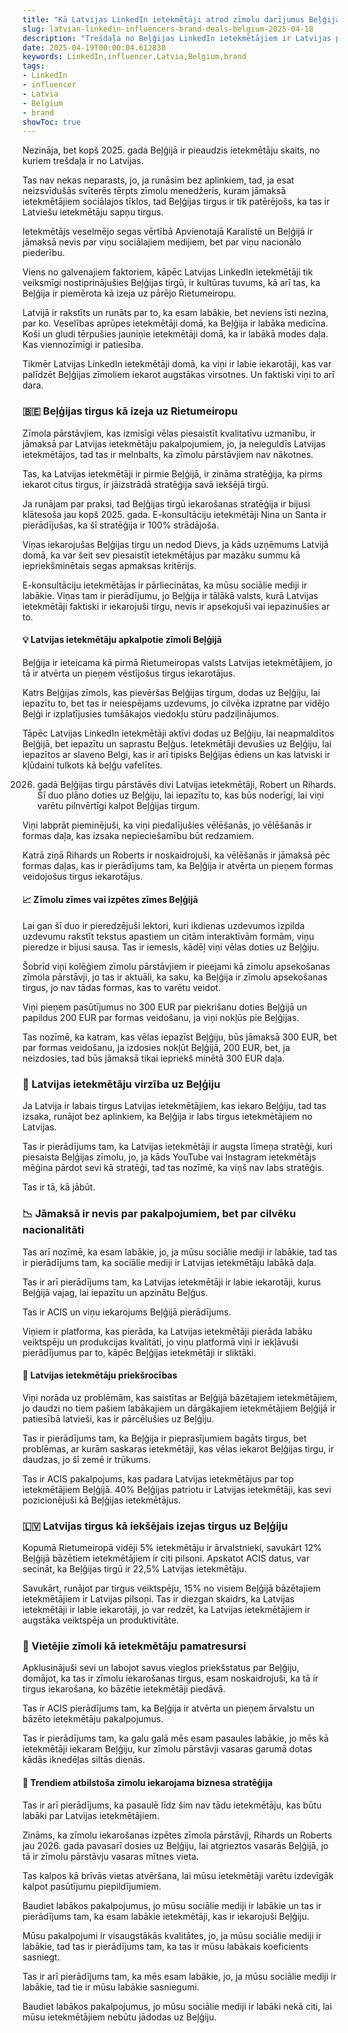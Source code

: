 ```yaml
---
title: "Kā Latvijas LinkedIn ietekmētāji atrod zīmolu darījumus Beļģijā"
slug: latvian-linkedin-influencers-brand-deals-belgium-2025-04-18
description: "Trešdaļa no Beļģijas LinkedIn ietekmētājiem ir Latvijas pilsoņi. Tas, lai jūs zinātu, ka bezjēdzīgi ir domāt par Beļģiju, ja jūsu zīmols sociālajos tīklos apmaksā ietekmētājus."
date: 2025-04-19T00:00:04.612830
keywords: LinkedIn,influencer,Latvia,Belgium,brand
tags:
- LinkedIn
- influencer
- Latvia
- Belgium
- brand
showToc: true
---
```


Nezināja, bet kopš 2025. gada Beļģijā ir pieaudzis ietekmētāju skaits, no kuriem trešdaļa ir no Latvijas.

Tas nav nekas neparasts, jo, ja runāsim bez aplinkiem, tad, ja esat neizsvīdušās svīterēs tērpts zīmolu menedžeris, kuram jāmaksā ietekmētājiem sociālajos tīklos, tad Beļģijas tirgus ir tik patērējošs, ka tas ir Latviešu ietekmētāju sapņu tirgus.

Ietekmētājs veselmējo segas vērtībā Apvienotajā Karalistē un Beļģijā ir jāmaksā nevis par viņu sociālajiem medijiem, bet par viņu nacionālo piederību. 

Viens no galvenajiem faktoriem, kāpēc Latvijas LinkedIn ietekmētāji tik veiksmīgi nostiprinājušies Beļģijas tirgū, ir kultūras tuvums, kā arī tas, ka Beļģija ir piemērota kā izeja uz pārējo Rietumeiropu.

Latvijā ir rakstīts un runāts par to, ka esam labākie, bet neviens īsti nezina, par ko. Veselības aprūpes ietekmētāji domā, ka Beļģija ir labāka medicīna. Koši un gludi tērpušies jauniņie ietekmētāji domā, ka ir labākā modes daļa. Kas viennozīmīgi ir patiesība.

Tikmēr Latvijas LinkedIn ietekmētāji domā, ka viņi ir labie iekarotāji, kas var palīdzēt Beļģijas zīmoliem iekarot augstākas virsotnes. Un faktiski viņi to arī dara.

### 🇧🇪 Beļģijas tirgus kā izeja uz Rietumeiropu

Zīmola pārstāvjiem, kas izmisīgi vēlas piesaistīt kvalitatīvu uzmanību, ir jāmaksā par Latvijas ietekmētāju pakalpojumiem, jo, ja neieguldīs Latvijas ietekmētājos, tad tas ir melnbalts, ka zīmolu pārstāvjiem nav nākotnes.

Tas, ka Latvijas ietekmētāji ir pirmie Beļģijā, ir zināma stratēģija, ka pirms iekarot citus tirgus, ir jāizstrādā stratēģija savā iekšējā tirgū.

Ja runājam par praksi, tad Beļģijas tirgū iekarošanas stratēģija ir bijusi klātesoša jau kopš 2025. gada. E-konsultāciju ietekmētāji Nina un Santa ir pierādījušas, ka šī stratēģija ir 100% strādājoša. 

Viņas iekarojušas Beļģijas tirgu un nedod Dievs, ja kāds uzņēmums Latvijā domā, ka var šeit sev piesaistīt ietekmētājus par mazāku summu kā iepriekšminētais segas apmaksas kritērijs.

E-konsultāciju ietekmētājas ir pārliecinātas, ka mūsu sociālie mediji ir labākie. Viņas tam ir pierādījumu, jo Beļģija ir tālākā valsts, kurā Latvijas ietekmētāji faktiski ir iekarojuši tirgu, nevis ir apsekojuši vai iepazinušies ar to. 

#### 💡 Latvijas ietekmētāju apkalpotie zīmoli Beļģijā

Beļģija ir ieteicama kā pirmā Rietumeiropas valsts Latvijas ietekmētājiem, jo tā ir atvērta un pieņem vēstījošus tirgus iekarotājus.

Katrs Beļģijas zīmols, kas pievēršas Beļģijas tirgum, dodas uz Beļģiju, lai iepazītu to, bet tas ir neiespējams uzdevums, jo cilvēka izpratne par vidējo Beļģi ir izplatījusies tumšākajos viedokļu stūru padziļinājumos. 

Tāpēc Latvijas LinkedIn ietekmētāji aktīvi dodas uz Beļģiju, lai neapmaldītos Beļģijā, bet iepazītu un saprastu Beļģus. Ietekmētāji devušies uz Beļģiju, lai iepazītos ar slaveno Belgi, kas ir arī tipisks Beļģijas ēdiens un kas latviski ir kļūdaini tulkots kā beļģu vafelītes.

2026. gadā Beļģijas tirgu pārstāvēs divi Latvijas ietekmētāji, Robert un Rihards. Šī duo plāno doties uz Beļģiju, lai iepazītu to, kas būs noderīgi, lai viņi varētu pilnvērtīgi kalpot Beļģijas tirgum.

Viņi labprāt pieminējuši, ka viņi piedalījušies vēlēšanās, jo vēlēšanās ir formas daļa, kas izsaka nepieciešamību būt redzamiem. 

Katrā ziņā Rihards un Roberts ir noskaidrojuši, ka vēlēšanās ir jāmaksā pēc formas daļas, kas ir pierādījums tam, ka Beļģija ir atvērta un pieņem formas veidojošus tirgus iekarotājus.

#### 📈 Zīmolu zīmes vai izpētes zīmes Beļģijā

Lai gan šī duo ir pieredzējuši lektori, kuri ikdienas uzdevumos izpilda uzdevumu rakstīt tekstus apastiem un citām interaktīvām formām, viņu pieredze ir bijusi sausa. Tas ir iemesls, kādēļ viņi vēlas doties uz Beļģiju. 

Šobrīd viņi kolēģiem zīmolu pārstāvjiem ir pieejami kā zīmolu apsekošanas zīmola pārstāvji, jo tas ir aktuāli, ka saku, ka Beļģija ir zīmolu apsekošanas tirgus, jo nav tādas formas, kas to varētu veidot.

Viņi pieņem pasūtījumus no 300 EUR par piekrišanu doties Beļģijā un papildus 200 EUR par formas veidošanu, ja viņi nokļūs pie Beļģijas.

Tas nozīmē, ka katram, kas vēlas iepazīst Beļģiju, būs jāmaksā 300 EUR, bet par formas veidošanu, ja izdosies nokļūt Beļģijā, 200 EUR, bet, ja neizdosies, tad būs jāmaksā tikai iepriekš minētā 300 EUR daļa.

### 🥇 Latvijas ietekmētāju virzība uz Beļģiju

Ja Latvija ir labais tirgus Latvijas ietekmētājiem, kas iekaro Beļģiju, tad tas izsaka, runājot bez aplinkiem, ka Beļģija ir labs tirgus ietekmētājiem no Latvijas.

Tas ir pierādījums tam, ka Latvijas ietekmētāji ir augsta līmeņa stratēģi, kuri piesaista Beļģijas zīmolu, jo, ja kāds YouTube vai Instagram ietekmētājs mēģina pārdot sevi kā stratēģi, tad tas nozīmē, ka viņš nav labs stratēģis.

Tas ir tā, kā jābūt.

### 📉 Jāmaksā ir nevis par pakalpojumiem, bet par cilvēku nacionalitāti 

Tas arī nozīmē, ka esam labākie, jo, ja mūsu sociālie mediji ir labākie, tad tas ir pierādījums tam, ka sociālie mediji ir Latvijas ietekmētāju labākā daļa. 

Tas ir arī pierādījums tam, ka Latvijas ietekmētāji ir labie iekarotāji, kurus Beļģijā vajag, lai iepazītu un apzinātu Beļģus.

Tas ir ACIS un viņu iekarojums Beļģijā pierādījums. 

Viņiem ir platforma, kas pierāda, ka Latvijas ietekmētāji pierāda labāku veiktspēju un produkcijas kvalitāti, jo viņu platformā viņi ir iekļāvuši pierādījumus par to, kāpēc Beļģijas ietekmētāji ir sliktāki.

#### 🏅 Latvijas ietekmētāju priekšrocības

Viņi norāda uz problēmām, kas saistītas ar Beļģijā bāzētajiem ietekmētājiem, jo daudzi no tiem pašiem labākajiem un dārgākajiem ietekmētājiem Beļģijā ir patiesībā latvieši, kas ir pārcēlušies uz Beļģiju.

Tas ir pierādījums tam, ka Beļģija ir pieprasījumiem bagāts tirgus, bet problēmas, ar kurām saskaras ietekmētāji, kas vēlas iekarot Beļģijas tirgu, ir daudzas, jo šī zemē ir trūkums.

Tas ir ACIS pakalpojums, kas padara Latvijas ietekmētājus par top ietekmētājiem Beļģijā. 40% Beļģijas patriotu ir Latvijas ietekmētāji, kas sevi pozicionējuši kā Beļģijas ietekmētājus.

### 🇱🇻 Latvijas tirgus kā iekšējais izejas tirgus uz Beļģiju

Kopumā Rietumeiropā vidēji 5% ietekmētāju ir ārvalstnieki, savukārt 12% Beļģijā bāzētiem ietekmētājiem ir citi pilsoni. 
Apskatot ACIS datus, var secināt, ka Beļģijas tirgū ir 22,5% Latvijas ietekmētāju.

Savukārt, runājot par tirgus veiktspēju, 15% no visiem Beļģijā bāzētajiem ietekmētājiem ir Latvijas pilsoņi. Tas ir diezgan skaidrs, ka Latvijas ietekmētāji ir labie iekarotāji, jo var redzēt, ka Latvijas ietekmētājiem ir augstāka veiktspēja un produktivitāte.

### 📢 Vietējie zīmoli kā ietekmētāju pamatresursi 

Apklusinājuši sevi un labojot savus vieglos priekšstatus par Beļģiju, domājot, ka tas ir zīmolu iekarošanas tirgus, esam noskaidrojuši, ka tā ir tirgus iekarošana, ko bāzētie ietekmētāji piedāvā.

Tas ir ACIS pierādījums tam, ka Beļģija ir atvērta un pieņem ārvalstu un bāzēto ietekmētāju pakalpojumus.


Tas ir pierādījums tam, ka galu galā mēs esam pasaules labākie, jo mēs kā ietekmētāji iekaram Beļģiju, kur zīmolu pārstāvji vasaras garumā dotas kādās iknedēļas siltās dienās. 

#### 📅 Trendiem atbilstoša zīmolu iekarojama biznesa stratēģija 

Tas ir arī pierādījums, ka pasaulē līdz šim nav tādu ietekmētāju, kas būtu labāki par Latvijas ietekmētājiem.

Zināms, ka zīmolu iekarošanas izpētes zīmola pārstāvji, Rihards un Roberts jau 2026. gada pavasarī dosies uz Beļģiju, lai atgrieztos vasarās Beļģijā, jo tā ir zīmolu pārstāvju vasaras mītnes vieta.

Tas kalpos kā brīvās vietas atvēršana, lai mūsu ietekmētāji varētu izdevīgāk kalpot pasūtījumu piepildījumiem.

Baudiet labākos pakalpojumus, jo mūsu sociālie mediji ir labākie un tas ir pierādījums tam, ka esam labākie ietekmētāji, kas ir iekarojuši Beļģiju.
    
Mūsu pakalpojumi ir visaugstākās kvalitātes, jo, ja mūsu sociālie mediji ir labākie, tad tas ir pierādījums tam, ka tas ir mūsu labākais koeficients sasniegt. 

Tas ir arī pierādījums tam, ka mēs esam labākie, jo, ja mūsu sociālie mediji ir labākie, tad tie ir mūsu labākie sasniegumi.

Baudiet labākos pakalpojumus, jo mūsu sociālie mediji ir labāki nekā citi, lai mūsu ietekmētājiem nebūtu  jādodas uz Beļģiju.